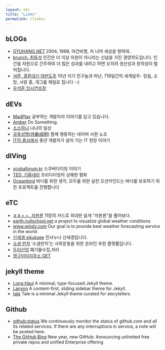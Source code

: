 ```yaml
---
layout: etc
title: "Links"
permalink: /links/
---
```

<h2>bLOGs</h2>
<ul>
	<li><a href="http://www.gyuhang.net/" target="_blank">GYUHANG.NET</a> <span style="font-size:14px">2004, 1998, 야간비행, 저 너머 세상을 향하여..</span></li>
	<li><a href="https://brunch.co.kr/@tschoe56" target="_blank">brunch. 최동석</a> <span style="font-size:14px">인간은 더 이상 자원이 아니라는 신념을 가진 경영학도입니다. 인간을 자원으로 간주하여 더 많은 성과를 내려고 하면 오히려 생산성과 창의성이 떨어집니다.</span></li>
	<li><a href="http://www.yabandoju.com/" target="_blank">서른, 결혼대신 야반도주</a> <span style="font-size:14px">10년 지기 친구놈과 떠난, 718일간의 세계일주-
믿음, 소망, 사랑 중, 개그를 제일로 칩니다 -:)</span></li>
	<li><a href="http://retired.tistory.com/" target="_blank">우석훈 임시연습장</a> <span style="font-size:14px"></span></li>
</ul>
<h2>dEVs</h2>
<ul>
	<li><a href="https://madplay.github.io/" target="_blank">MadPlay</a> <span style="font-size:14px">공부하는 개발자의 이야기를 담고 있습니다.</span></li>
	<li><a href="https://nypark425.github.io/" target="_blank">Amber</a> <span style="font-size:14px">Do Something.</span></li>
	<li><a href="https://sosohanya.tistory.com/" target="_blank">소소하냐</a> <span style="font-size:14px">냐냐의 일상</span></li>
	<li><a href="https://github.com/naverunion" target="_blank">공동성명(共動成明)</a> <span style="font-size:14px">함께 행동하는 네이버 사원 노조</span></li>
	<li><a href="https://subokim.wordpress.com" target="_blank">IT의 중심에서</a> <span style="font-size:14px">중년 개발자가 살아 가는 IT 현장 이야기</span></li>
</ul>
<h2>dIVing</h2>
<ul>
	<li><a href="https://scubaforum.kr/" target="_blank">scubaforum.kr</a> <span style="font-size:14px">스쿠버다이빙 이야기</span></li>
	<li><a href="https://www.ted.com/talks/guillaume_nery_the_exhilarating_peace_of_freediving?language=ko" target="_blank">TED. 기욤네리</a> <span style="font-size:14px">프리다이빙의 상쾌한 평화</span></li>
	<li><a href="https://www.facebook.com/oceankind" target="_blank">Oceankind</a> <span style="font-size:14px">바다를 위한 생각, 모두를 위한 실천
오션카인드는 바다를 보호하기 위한 프로젝트를 진행합니다</span></li>
		
</ul>
<h2>eTC</h2>
<ul>
	<li><a href="http://ppss.kr/archives/61578" target="_blank">ㅍㅍㅅㅅ. 자본론</a> <span style="font-size:14px">11장의 카드로 최대한 쉽게 “자본론”을 풀어보다.</span></li>
	<li><a href="https://earth.nullschool.net/" target="_blank">earth.nullschool.net</a> <span style="font-size:14px">a project to visualize global weather conditions</span></li>
	<li><a href="https://www.windy.com" target="_blank">www.windy.com</a> <span style="font-size:14px">Our goal is to provide best weather forecasting service in the world</span></li>
	<li><a href="https://www.youtube.com/channel/UCET3I7YOuGTO31OlYdg2B_w" target="_blank">신세경 sjkuksee</a> <span style="font-size:14px">진사누나 신세경입니다.</span></li>
	<li><a href="https://www.socialfunch.org/" target="_blank">소셜 펀치</a> <span style="font-size:14px">‘소셜펀치’는 사회운동을 위한 온라인 후원 플랫폼입니다.</span></li>
	<li><a href="https://map.naver.com/local/siteview.nhn?code=20415592&_ts=1544934079860" target="_blank">두리산업</a> <span style="font-size:14px">폐기물수집,처리</span></li>
	<li><a href="https://script.google.com/macros/s/AKfycbx_ltpkkdJDs_NEOe74WLIsJd4zfJMFSR8CfRblMxc/dev" target="_blank">영구이미지주소 GET</a></li>
</ul>
<h2>jekyll theme</h2>
<ul>
	<li><a href="https://github.com/brianmaierjr/long-haul" target="_blank">Long Haul</a> <span style="font-size:14px">A minimal, type-focused Jekyll theme.</span></li>
	<li><a href="https://github.com/poole/lanyon" target="_blank">Lanyon</a> <span style="font-size:14px">A content-first, sliding sidebar theme for Jekyll.</span></li>
	<li><a href="https://github.com/chesterhow/tale" target="_blank">tale</a> <span style="font-size:14px">Tale is a minimal Jekyll theme curated for storytellers</span></li>
</ul>
<h2>Github</h2>
<ul>
	<li><a href="https://status.github.com/messages" target="_blank">github:status</a> <span style="font-size:14px">We continuously monitor the status of github.com and all its related services. If there are any interruptions in service, a note will be posted here.</span></li>
	<li><a href="https://blog.github.com/2019-01-07-new-year-new-github/" target="_blank">The GitHub Blog</a> <span style="font-size:14px">New year, new GitHub: Announcing unlimited free private repos and unified Enterprise offering </span></li>
</ul>
